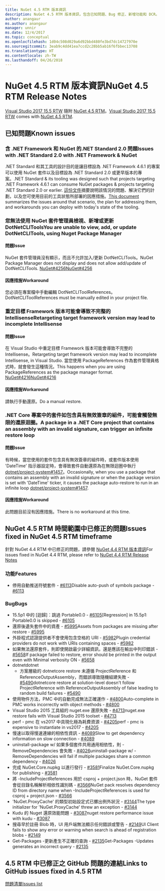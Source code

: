 ```yaml
---
title: NuGet 4.5 RTM 版本資訊
description: NuGet 4.5 RTM 版本資訊，包含已知問題、Bug 修正、新增功能和 DCR。
author: anangaur
ms.author: anangaur
manager: unnir
ms.date: 12/4/2017
ms.topic: conceptual
ms.openlocfilehash: 1d04c508d029a6d92bbd480fe3bd7dc14727970e
ms.sourcegitcommit: 3eab9c4dd41ea7ccd2c28bb5ab16f6fbbec13708
ms.translationtype: HT
ms.contentlocale: zh-TW
ms.lasthandoff: 04/26/2018
---
```

# <a name="nuget-45-rtm-release-notes"></a><span data-ttu-id="e5c7b-103">NuGet 4.5 RTM 版本資訊</span><span class="sxs-lookup"><span data-stu-id="e5c7b-103">NuGet 4.5 RTM Release Notes</span></span>

<span data-ttu-id="e5c7b-104">[Visual Studio 2017 15.5 RTW](https://www.visualstudio.com/news/releasenotes/vs2017-relnotes) 隨附 [NuGet 4.5 RTM](https://dist.nuget.org/win-x86-commandline/v4.5.0/nuget.exe)。</span><span class="sxs-lookup"><span data-stu-id="e5c7b-104">[Visual Studio 2017 15.5 RTW](https://www.visualstudio.com/news/releasenotes/vs2017-relnotes) comes with [NuGet 4.5 RTM](https://dist.nuget.org/win-x86-commandline/v4.5.0/nuget.exe).</span></span>

## <a name="known-issues"></a><span data-ttu-id="e5c7b-105">已知問題</span><span class="sxs-lookup"><span data-stu-id="e5c7b-105">Known issues</span></span>

### <a name="issues-with-net-standard-20-with-net-framework--nuget"></a><span data-ttu-id="e5c7b-106">含 .NET Framework 和 NuGet 的.NET Standard 2.0 問題</span><span class="sxs-lookup"><span data-stu-id="e5c7b-106">Issues with .NET Standard 2.0 with .NET Framework & NuGet</span></span> 

<span data-ttu-id="e5c7b-107">.NET Standard 和其工具的設計目的是讓目標設為 .NET Framework 4.6.1 的專案可以使用 NuGet 套件以及目標設為 .NET Standard 2.0 或更早版本的專案。</span><span class="sxs-lookup"><span data-stu-id="e5c7b-107">.NET Standard & its tooling was designed such that projects targeting .NET Framework 4.6.1 can consume NuGet packages & projects targeting .NET Standard 2.0 or earlier.</span></span> <span data-ttu-id="e5c7b-108">[這份文件](https://github.com/dotnet/standard/issues/481)摘要說明該情況的問題、解決它們的計劃，以及您可使用目前的工具狀態所部署的因應措施。</span><span class="sxs-lookup"><span data-stu-id="e5c7b-108">[This document](https://github.com/dotnet/standard/issues/481) summarizes the issues around that scenario, the plan for addressing them, and workarounds you can deploy with today's state of the tooling.</span></span>

### <a name="you-are-unable-to-view-add-or-update-dotnetclitools-using-nuget-package-manager"></a><span data-ttu-id="e5c7b-109">您無法使用 NuGet 套件管理員檢視、新增或更新 DotNetCLITools</span><span class="sxs-lookup"><span data-stu-id="e5c7b-109">You are unable to view, add, or update DotNetCLITools, using Nuget Package Manager</span></span>

#### <a name="issue"></a><span data-ttu-id="e5c7b-110">問題</span><span class="sxs-lookup"><span data-stu-id="e5c7b-110">Issue</span></span>

<span data-ttu-id="e5c7b-111">NuGet 套件管理員沒有顯示，而且不允許加入/更新 DotNetCLITools。</span><span class="sxs-lookup"><span data-stu-id="e5c7b-111">NuGet Package Manager does not display and does not allow add/update of DotNetCLITools.</span></span> [<span data-ttu-id="e5c7b-112">NuGet#4256</span><span class="sxs-lookup"><span data-stu-id="e5c7b-112">NuGet#4256</span></span>](https://github.com/NuGet/Home/issues/4256)

#### <a name="workaround"></a><span data-ttu-id="e5c7b-113">因應措施</span><span class="sxs-lookup"><span data-stu-id="e5c7b-113">Workaround</span></span>

<span data-ttu-id="e5c7b-114">您必須在專案檔中手動編輯 DotNetCLIToolReferences。</span><span class="sxs-lookup"><span data-stu-id="e5c7b-114">DotNetCLIToolReferences must be manually edited in your project file.</span></span>

### <a name="retargeting-target-framework-version-may-lead-to-incomplete-intellisense"></a><span data-ttu-id="e5c7b-115">重定目標 Framework 版本可能會導致不完整的 Intellisense</span><span class="sxs-lookup"><span data-stu-id="e5c7b-115">Retargeting target framework version may lead to incomplete Intellisense</span></span>

#### <a name="issue"></a><span data-ttu-id="e5c7b-116">問題</span><span class="sxs-lookup"><span data-stu-id="e5c7b-116">Issue</span></span>

<span data-ttu-id="e5c7b-117">在 Visual Studio 中重定目標 Framework 版本可能會導致不完整的 Intellisense。</span><span class="sxs-lookup"><span data-stu-id="e5c7b-117">Retargeting target framework version may lead to incomplete Intellisense, in Visual Studio.</span></span> <span data-ttu-id="e5c7b-118">當您使用 PackageReferences 作為套件管理員格式時，就會發生這種情況。</span><span class="sxs-lookup"><span data-stu-id="e5c7b-118">This happens when you are using PackageReferences as the package manager format.</span></span> [<span data-ttu-id="e5c7b-119">NuGet#4216</span><span class="sxs-lookup"><span data-stu-id="e5c7b-119">NuGet#4216</span></span>](https://github.com/NuGet/Home/issues/4216)

#### <a name="workaround"></a><span data-ttu-id="e5c7b-120">因應措施</span><span class="sxs-lookup"><span data-stu-id="e5c7b-120">Workaround</span></span>

<span data-ttu-id="e5c7b-121">請執行手動還原。</span><span class="sxs-lookup"><span data-stu-id="e5c7b-121">Do a manual restore.</span></span>

### <a name="a-package-in-a-net-core-project-that-contains-an-assembly-with-an-invalid-signature-can-trigger-an-infinite-restore-loop"></a><span data-ttu-id="e5c7b-122">.NET Core 專案中的套件如包含具有無效簽章的組件，可能會觸發無限的還原迴圈。</span><span class="sxs-lookup"><span data-stu-id="e5c7b-122">A package in a .NET Core project that contains an assembly with an invalid signature, can trigger an infinite restore loop</span></span>

#### <a name="issue"></a><span data-ttu-id="e5c7b-123">問題</span><span class="sxs-lookup"><span data-stu-id="e5c7b-123">Issue</span></span>

<span data-ttu-id="e5c7b-124">有時候，當您使用的套件包含具有無效簽章的組件時，或套件版本使用 'DateTime' 指示器設定時，會導致套件自動還原為在無限迴圈中執行 [dotnet/project-system#1457](https://github.com/dotnet/project-system/issues/1457)。</span><span class="sxs-lookup"><span data-stu-id="e5c7b-124">Occasionally, when you use a package that contains an assembly with an invalid signature or when the package version is set with 'DateTime' ticker, it causes the package auto-restore to run in an infinite loop [dotnet/project-system#1457](https://github.com/dotnet/project-system/issues/1457).</span></span>

#### <a name="workaround"></a><span data-ttu-id="e5c7b-125">因應措施</span><span class="sxs-lookup"><span data-stu-id="e5c7b-125">Workaround</span></span>

<span data-ttu-id="e5c7b-126">此問題目前沒有因應措施。</span><span class="sxs-lookup"><span data-stu-id="e5c7b-126">There is no workaround at this time.</span></span>

## <a name="issues-fixed-in-nuget-45-rtm-timeframe"></a><span data-ttu-id="e5c7b-127">NuGet 4.5 RTM 時間範圍中已修正的問題</span><span class="sxs-lookup"><span data-stu-id="e5c7b-127">Issues fixed in NuGet 4.5 RTM timeframe</span></span>

<span data-ttu-id="e5c7b-128">針對 NuGet 4.4 RTM 中已修正的問題，請參閱 [NuGet 4.4 RTM 版本資訊](../release-notes/nuget-4.4-RTM.md)</span><span class="sxs-lookup"><span data-stu-id="e5c7b-128">For issues fixed in NuGet 4.4 RTM, please refer to [NuGet 4.4 RTM Release Notes](../release-notes/nuget-4.4-RTM.md)</span></span> 

### <a name="features"></a><span data-ttu-id="e5c7b-129">功能</span><span class="sxs-lookup"><span data-stu-id="e5c7b-129">Features</span></span>

- <span data-ttu-id="e5c7b-130">停用自動推送符號套件 - [#6113](https://github.com/NuGet/Home/issues/6113)</span><span class="sxs-lookup"><span data-stu-id="e5c7b-130">Disable auto-push of symbols package - [#6113](https://github.com/NuGet/Home/issues/6113)</span></span>

### <a name="bugs"></a><span data-ttu-id="e5c7b-131">Bug</span><span class="sxs-lookup"><span data-stu-id="e5c7b-131">Bugs</span></span>

- <span data-ttu-id="e5c7b-132">15.5p1 中的 [迴歸]：跳過 Portable0.0 - [#6105](https://github.com/NuGet/Home/issues/6105)</span><span class="sxs-lookup"><span data-stu-id="e5c7b-132">[Regression] in 15.5p1: Portable0.0 is skipped - [#6105](https://github.com/NuGet/Home/issues/6105)</span></span>
- <span data-ttu-id="e5c7b-133">還原後遺失套件中的資產 - [#5995](https://github.com/NuGet/Home/issues/5995)</span><span class="sxs-lookup"><span data-stu-id="e5c7b-133">Assets from packages are missing after restore - [#5995](https://github.com/NuGet/Home/issues/5995)</span></span>
- <span data-ttu-id="e5c7b-134">外掛程式認證提供者不會使用包含空格的 URI - [#5982](https://github.com/NuGet/Home/issues/5982)</span><span class="sxs-lookup"><span data-stu-id="e5c7b-134">Plugin credential providers do not work with URIs containing spaces - [#5982](https://github.com/NuGet/Home/issues/5982)</span></span>
- <span data-ttu-id="e5c7b-135">如果無法還原套件，則即使開啟最少詳細資訊，還是應該在輸出中列印錯誤 - [#5658](https://github.com/NuGet/Home/issues/5658)</span><span class="sxs-lookup"><span data-stu-id="e5c7b-135">If package failed to restore, error should be printed in the output even with Minimal verbosity ON - [#5658](https://github.com/NuGet/Home/issues/5658)</span></span>
- <span data-ttu-id="e5c7b-136">dotnet</span><span class="sxs-lookup"><span data-stu-id="e5c7b-136">dotnet</span></span>
  - <span data-ttu-id="e5c7b-137">方案層級的 dotnetcore restore 未遵循 ProjectReference 和 ReferenceOutputAssembly，而錯誤導致隨機組建失敗 - [#5490](https://github.com/NuGet/Home/issues/5490)</span><span class="sxs-lookup"><span data-stu-id="e5c7b-137">dotnetcore restore at solution-level doesn't follow ProjectReference with ReferenceOutputAssembly of false leading to random build failures - [#5490](https://github.com/NuGet/Home/issues/5490)</span></span>
- <span data-ttu-id="e5c7b-138">使用物件方法，PMC 中的自動完成無法正確運作 - [#4800](https://github.com/NuGet/Home/issues/4800)</span><span class="sxs-lookup"><span data-stu-id="e5c7b-138">Auto-complete in PMC works incorrectly with object methods - [#4800](https://github.com/NuGet/Home/issues/4800)</span></span>
- <span data-ttu-id="e5c7b-139">Visual Studio 2015 工具組的 nuget.exe 還原失敗 - [#4713](https://github.com/NuGet/Home/issues/4713)</span><span class="sxs-lookup"><span data-stu-id="e5c7b-139">nuget.exe restore fails with Visual Studio 2015 toolset - [#4713](https://github.com/NuGet/Home/issues/4713)</span></span>
- <span data-ttu-id="e5c7b-140">perf - pmc 在 vs2017 中具現化極為耗費資源 - [#4205](https://github.com/NuGet/Home/issues/4205)</span><span class="sxs-lookup"><span data-stu-id="e5c7b-140">perf - pmc is expensive to instantiate in vs2017 - [#4205](https://github.com/NuGet/Home/issues/4205)</span></span>
- <span data-ttu-id="e5c7b-141">慢速以取得慢速連線的相依性資訊 - [#4089](https://github.com/NuGet/Home/issues/4089)</span><span class="sxs-lookup"><span data-stu-id="e5c7b-141">Slow to get dependency information on slow connection - [#4089](https://github.com/NuGet/Home/issues/4089)</span></span>
- <span data-ttu-id="e5c7b-142">uninstall-package w/ 如果多個套件共用通用相依性，則 -RemoveDependencies 會失敗 - [#4026](https://github.com/NuGet/Home/issues/4026)</span><span class="sxs-lookup"><span data-stu-id="e5c7b-142">uninstall-package w/ -RemoveDependencies will fail if multiple packages share a common dependency - [#4026](https://github.com/NuGet/Home/issues/4026)</span></span>
- <span data-ttu-id="e5c7b-143">完成 NuGet.Core.nupkg 以進行發行 - [#3581](https://github.com/NuGet/Home/issues/3581)</span><span class="sxs-lookup"><span data-stu-id="e5c7b-143">Finalize NuGet.Core.nupkg for publishing - [#3581](https://github.com/NuGet/Home/issues/3581)</span></span>
- <span data-ttu-id="e5c7b-144">將 -IncludeProjectReferences 用於 csproj + project.json 時，NuGet 套件會從目錄名稱解析相依性識別碼 - [#3566](https://github.com/NuGet/Home/issues/3566)</span><span class="sxs-lookup"><span data-stu-id="e5c7b-144">NuGet pack resolves dependency ID from directory name when -IncludeProjectReferences is used for csproj + project.json - [#3566](https://github.com/NuGet/Home/issues/3566)</span></span>
- <span data-ttu-id="e5c7b-145">'NuGet.ProxyCache' 的類型初始設定式已擲出例外狀況 - [#3144](https://github.com/NuGet/Home/issues/3144)</span><span class="sxs-lookup"><span data-stu-id="e5c7b-145">The type initializer for 'NuGet.ProxyCache' threw an exception - [#3144](https://github.com/NuGet/Home/issues/3144)</span></span>
- <span data-ttu-id="e5c7b-146">Kudu 的 Nuget 還原效能問題 - [#3087](https://github.com/NuGet/Home/issues/3087)</span><span class="sxs-lookup"><span data-stu-id="e5c7b-146">nuget restore performance issue with kudu - [#3087](https://github.com/NuGet/Home/issues/3087)</span></span>
- <span data-ttu-id="e5c7b-147">搜尋早於註冊 Blob 時，UI 用戶端無法顯示任何錯誤或警告 - [#2149](https://github.com/NuGet/Home/issues/2149)</span><span class="sxs-lookup"><span data-stu-id="e5c7b-147">UI Client fails to show any error or warning when search is ahead of registration blobs - [#2149](https://github.com/NuGet/Home/issues/2149)</span></span>
- <span data-ttu-id="e5c7b-148">Get-Packages -更新產生不正確的查詢 - [#2135](https://github.com/NuGet/Home/issues/2135)</span><span class="sxs-lookup"><span data-stu-id="e5c7b-148">Get-Packages -Updates generates an incorrect query - [#2135](https://github.com/NuGet/Home/issues/2135)</span></span>

## <a name="links-to-github-issues-fixed-in-45-rtm"></a><span data-ttu-id="e5c7b-149">4.5 RTM 中已修正之 GitHub 問題的連結</span><span class="sxs-lookup"><span data-stu-id="e5c7b-149">Links to GitHub issues fixed in 4.5 RTM</span></span>

[<span data-ttu-id="e5c7b-150">問題清單</span><span class="sxs-lookup"><span data-stu-id="e5c7b-150">Issues list</span></span>](https://github.com/NuGet/Home/issues?q=is%3Aissue+milestone%3A4.5+is%3Aclosed)
